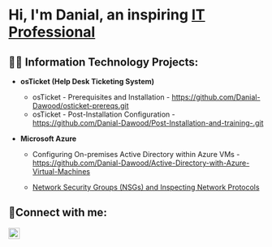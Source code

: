 <h1>Hi, I'm Danial, an inspiring <a href="https://www.linkedin.com/in/danial-dawood-54b363185/">IT Professional</a></h1>

<h2>👨‍💻 Information Technology Projects:</h2>

- <b>osTicket (Help Desk Ticketing System)</b>
  -  osTicket - Prerequisites and Installation - https://github.com/Danial-Dawood/osticket-prereqs.git
  - osTicket - Post-Installation Configuration - https://github.com/Danial-Dawood/Post-Installation-and-training-.git
  
- <b>Microsoft Azure</b>
  - Configuring On-premises Active Directory within Azure VMs - https://github.com/Danial-Dawood/Active-Directory-with-Azure-Virtual-Machines
    
  - [Network Security Groups (NSGs) and Inspecting Network Protocols](https://github.com/joshmadakorcc/azure-network-protocols)

<h2>🤳Connect with me:</h2>


[<img align="left" alt="Josh | LinkedIn" width="22px" src="https://cdn.jsdelivr.net/npm/simple-icons@v3/icons/linkedin.svg" />][linkedin]


[linkedin]: www.linkedin.com/in/danial-dawood-54b363185


